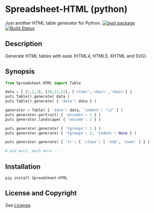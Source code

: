 Spreadsheet-HTML (python)
=====================
Just another HTML table generator for Python.  [![pypi package](https://badge.fury.io/py/Spreadsheet-HTML.svg)](https://pypi.python.org/pypi/Spreadsheet-HTML) [![Build Status](https://api.travis-ci.org/jeffa/Spreadsheet-HTML-python.svg?branch=master)](https://travis-ci.org/jeffa/Spreadsheet-HTML-python)

Description
-----------
Generate HTML tables with ease (HTML4, HTML5, XHTML and SVG).

Synopsis
--------
```python
from Spreadsheet.HTML import Table

data = [ [1,2,3], [10,11,12], ['<foo>','<bar>','<baz>'] ]
puts Table().generate( data )
puts Table().generate( { 'data': data } )

generator = Table( { 'data': data, 'indent': "\t" } )
puts generator.portrait( { 'encodes': 1 } )
puts generator.landscape( { 'encode': 1 } )

puts generator.generate( { 'tgroups': 1 } )
puts generator.generate( { 'tgroups': 2, 'indent': None } )

puts generator.generate( { 'tr': { 'class': [ 'odd', 'even' ] } )

# and much, much more ...
```

Installation
------------
```
pip install Spreadsheet-HTML
```

License and Copyright
---------------------
See [License](License.md).
